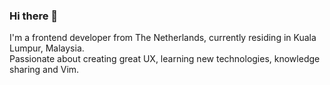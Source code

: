 ### Hi there 👋

I'm a frontend developer from The Netherlands, currently residing in Kuala Lumpur, Malaysia.  
Passionate about creating great UX, learning new technologies, knowledge sharing and Vim.
